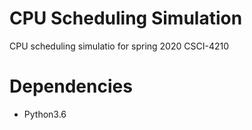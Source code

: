 # CPU Scheduling Simulation
CPU scheduling simulatio for spring 2020 CSCI-4210
# Dependencies
- Python3.6
